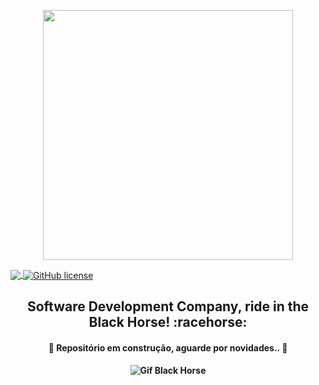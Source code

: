 <p align="center">
  <img height="400" src="https://user-images.githubusercontent.com/50464626/91626333-a61b8e00-e984-11ea-8c4e-65fd46026b25.png">
</p>

<a href="https://github.com/brunomarcosluz/Black-Horse-Stdio/blob/master/README.md">

   <img align="center" src="https://img.shields.io/static/v1?label=Brazilian&message=Company&color=019733&style=for-the-badge&logo=GHOST">
</a>

<a href="https://github.com/brunomarcosluz/Black-Horse-Stdio/blob/master/LICENSE">

   <img align="center" alt="GitHub license" src="https://img.shields.io/github/license/brunomarcosluz/Black-Horse-Stdio?color=019733&style=for-the-badge">

</a>


<h2 align="center"> <strong>Software Development Company, ride in the Black Horse!</strong> :racehorse: </h2>


<h4 align="center">
      🚧 Repositório em construção, aguarde por novidades.. 🚧
</h4>

<h4 align="center">
<img alt="Gif Black Horse" title="#RideInTheBlackHorse" src="https://i.imgur.com/1S1EZQB.gif">
</h4>